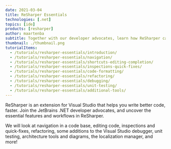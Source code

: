 ```yaml
---
date: 2021-03-04
title: ReSharper Essentials
technologies: [.net]
topics: [ide]
products: [resharper]
author: maartenba
subtitle: Together with our developer advocates, learn how ReSharper can help you write better code, faster.
thumbnail: ./thumbnail.png
tutorialItems:
  - /tutorials/resharper-essentials/introduction/
  - /tutorials/resharper-essentials/navigation/
  - /tutorials/resharper-essentials/shortcuts-editing-completion/
  - /tutorials/resharper-essentials/inspections-quick-fixes/
  - /tutorials/resharper-essentials/code-formatting/
  - /tutorials/resharper-essentials/refactoring/
  - /tutorials/resharper-essentials/debugging/
  - /tutorials/resharper-essentials/unit-testing/
  - /tutorials/resharper-essentials/additional-tools/
---
```


ReSharper is an extension for Visual Studio that helps you write better code, faster.
Join the JetBrains .NET developer advocates, and uncover the essential features and workflows in ReSharper.

We will look at navigation in a code base, editing code, inspections and quick-fixes, refactoring, some additions to the Visual Studio debugger, unit testing, architecture tools and diagrams, the localization manager, and more!
